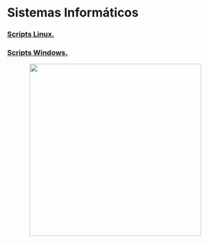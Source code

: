 # Sistemas Informáticos
### [Scripts Linux.](https://github.com/alherdom/sistemas-informaticos/tree/main/scripts_linux)
### [Scripts Windows.](https://github.com/alherdom/sistemas-informaticos/tree/main/scripts_wd)
<p align="center"><img width=400 src="https://www.soluciones.si/wp-content/uploads/2022/03/network.png"> </p>
